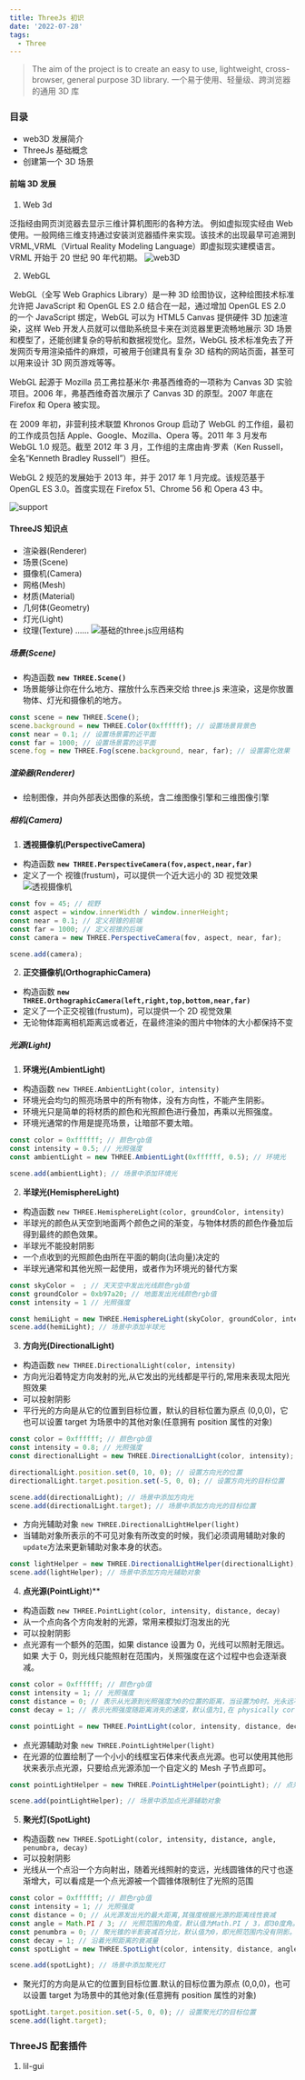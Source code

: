 ```yaml
---
title: ThreeJs 初识
date: '2022-07-28'
tags:
  - Three
---
```


> The aim of the project is to create an easy to use, lightweight, cross-browser, general purpose 3D library.
> 一个易于使用、轻量级、跨浏览器的通用 3D 库

### 目录

- web3D 发展简介
- ThreeJs 基础概念
- 创建第一个 3D 场景

#### 前端 3D 发展

1. Web 3d

泛指经由网页浏览器去显示三维计算机图形的各种方法。 例如虚拟现实经由 Web 使用。一般网络三维支持通过安装浏览器插件来实现。该技术的出现最早可追溯到 VRML,VRML（Virtual Reality Modeling Language）即虚拟现实建模语言。 VRML 开始于 20 世纪 90 年代初期。
![web3D](https://persongitbook.oss-cn-beijing.aliyuncs.com/web3D.png?versionId=CAEQExiBgICppdWclxgiIDFjNTFlOGRkNWQ1NjQ3MWI5Y2Q0NmY2MDQ1NjRlYzQx)

2. WebGL

WebGL（全写 Web Graphics Library）是一种 3D 绘图协议，这种绘图技术标准允许把 JavaScript 和 OpenGL ES 2.0 结合在一起，通过增加 OpenGL ES 2.0 的一个 JavaScript 绑定，WebGL 可以为 HTML5 Canvas 提供硬件 3D 加速渲染，这样 Web 开发人员就可以借助系统显卡来在浏览器里更流畅地展示 3D 场景和模型了，还能创建复杂的导航和数据视觉化。显然，WebGL 技术标准免去了开发网页专用渲染插件的麻烦，可被用于创建具有复杂 3D 结构的网站页面，甚至可以用来设计 3D 网页游戏等等。

WebGL 起源于 Mozilla 员工弗拉基米尔·弗基西维奇的一项称为 Canvas 3D 实验项目。2006 年，弗基西维奇首次展示了 Canvas 3D 的原型。2007 年底在 Firefox 和 Opera 被实现。

在 2009 年初，非营利技术联盟 Khronos Group 启动了 WebGL 的工作组，最初的工作成员包括 Apple、Google、Mozilla、Opera 等。2011 年 3 月发布 WebGL 1.0 规范。截至 2012 年 3 月，工作组的主席由肯·罗素（Ken Russell，全名“Kenneth Bradley Russell”）担任。

WebGL 2 规范的发展始于 2013 年，并于 2017 年 1 月完成。该规范基于 OpenGL ES 3.0。首度实现在 Firefox 51、Chrome 56 和 Opera 43 中。

![support](https://persongitbook.oss-cn-beijing.aliyuncs.com/canUseWEbGL.png?versionId=CAEQFBiBgIDe7Y.xlxgiIGYzYzA5Y2RjNDM2YjQ0NzliNmZlYjllOGI5MDM1YWNl)

#### ThreeJS 知识点

- 渲染器(Renderer)
- 场景(Scene)
- 摄像机(Camera)
- 网格(Mesh)
- 材质(Material)
- 几何体(Geometry)
- 灯光(Light)
- 纹理(Texture)
  ......
  <!-- https://threejs.org/manual/resources/frustum-3d.svg -->
  ![基础的three.js应用结构](https://persongitbook.oss-cn-beijing.aliyuncs.com/three-structure.png?versionId=CAEQEhiBgMCB3KWOkhgiIDBhYjYzYjYyZmNjNTRkM2VhNmNlZjRkMzNiZDViNWU0 '基础的three.js应用结构')

##### 场景(Scene)

- 构造函数 **`new THREE.Scene()`**
- 场景能够让你在什么地方、摆放什么东西来交给 three.js 来渲染，这是你放置物体、灯光和摄像机的地方。

```js
const scene = new THREE.Scene();
scene.background = new THREE.Color(0xffffff); // 设置场景背景色
const near = 0.1; // 设置场景雾的近平面
const far = 1000; // 设置场景雾的远平面
scene.fog = new THREE.Fog(scene.background, near, far); // 设置雾化效果
```

##### 渲染器(Renderer)

- 绘制图像，并向外部表达图像的系统，含二维图像引擎和三维图像引擎

##### 相机(Camera)

1. **透视摄像机(PerspectiveCamera)**

- 构造函数 **`new THREE.PerspectiveCamera(fov,aspect,near,far)`**
- 定义了一个 视锥(frustum)，可以提供一个近大远小的 3D 视觉效果
  ![透视摄像机](https://persongitbook.oss-cn-beijing.aliyuncs.com/three-camera.png)

```js
const fov = 45; // 视野
const aspect = window.innerWidth / window.innerHeight;
const near = 0.1; // 定义视锥的前端
const far = 1000; // 定义视锥的后端
const camera = new THREE.PerspectiveCamera(fov, aspect, near, far);

scene.add(camera);
```

2. **正交摄像机(OrthographicCamera)**

- 构造函数 **`new THREE.OrthographicCamera(left,right,top,bottom,near,far)`**
- 定义了一个正交视锥(frustum)，可以提供一个 2D 视觉效果
- 无论物体距离相机距离远或者近，在最终渲染的图片中物体的大小都保持不变

##### 光源(Light)

1. **环境光(AmbientLight)**

- 构造函数 `new THREE.AmbientLight(color, intensity)`
- 环境光会均匀的照亮场景中的所有物体，没有方向性，不能产生阴影。
- 环境光只是简单的将材质的颜色和光照颜色进行叠加，再乘以光照强度。
- 环境光通常的作用是提亮场景，让暗部不要太暗。

```js
const color = 0xffffff; // 颜色rgb值
const intensity = 0.5; // 光照强度
const ambientLight = new THREE.AmbientLight(0xffffff, 0.5); // 环境光

scene.add(ambientLight); // 场景中添加环境光
```

2. **半球光(HemisphereLight)**

- 构造函数 `new THREE.HemisphereLight(color, groundColor, intensity)`
- 半球光的颜色从天空到地面两个颜色之间的渐变，与物体材质的颜色作叠加后得到最终的颜色效果。
- 半球光不能投射阴影
- 一个点收到的光照颜色由所在平面的朝向(法向量)决定的
- 半球光通常和其他光照一起使用，或者作为环境光的替代方案

```js
const skyColor =  ; // 天天空中发出光线颜色rgb值
const groundColor = 0xb97a20; // 地面发出光线颜色rgb值
const intensity = 1 // 光照强度

const hemiLight = new THREE.HemisphereLight(skyColor, groundColor, intensity); // 半球光
scene.add(hemiLight); // 场景中添加半球光
```

3. **方向光(DirectionalLight)**

- 构造函数 `new THREE.DirectionalLight(color, intensity)`
- 方向光沿着特定方向发射的光,从它发出的光线都是平行的,常用来表现太阳光照效果
- 可以投射阴影
- 平行光的方向是从它的位置到目标位置，默认的目标位置为原点 (0,0,0)，它也可以设置 target 为场景中的其他对象(任意拥有 position 属性的对象)

```js
const color = 0xffffff; // 颜色rgb值
const intensity = 0.8; // 光照强度
const directionalLight = new THREE.DirectionalLight(color, intensity); // 方向光+

directionalLight.position.set(0, 10, 0); // 设置方向光的位置
directionalLight.target.position.set(-5, 0, 0); // 设置方向光的目标位置

scene.add(directionalLight); // 场景中添加方向光
scene.add(directionalLight.target); // 场景中添加方向光的目标位置
```

- 方向光辅助对象 `new THREE.DirectionalLightHelper(light)`
- 当辅助对象所表示的不可见对象有所改变的时候，我们必须调用辅助对象的`update`方法来更新辅助对象本身的状态。

```js
const lightHelper = new THREE.DirectionalLightHelper(directionalLight); // 方向光辅助对象
scene.add(lightHelper); // 场景中添加方向光辅助对象
```

4. **点光源(PointLight**)\*\*

- 构造函数 `new THREE.PointLight(color, intensity, distance, decay)`
- 从一个点向各个方向发射的光源，常用来模拟灯泡发出的光
- 可以投射阴影
- 点光源有一个额外的范围，如果 distance 设置为 0，光线可以照射无限远。如果 大于 0，则光线只能照射在范围内，关照强度在这个过程中也会逐渐衰减。

```js
const color = 0xffffff; // 颜色rgb值
const intensity = 1; // 光照强度
const distance = 0; // 表示从光源到光照强度为0的位置的距离，当设置为0时。光永远不会消失，默认值为0
const decay = 1; // 表示光照强度随距离消失的速度，默认值为1,在 physically correct 模式下，decay 设置为等于2将实现现实世界的光衰减。

const pointLight = new THREE.PointLight(color, intensity, distance, decay); // 点光源
```

- 点光源辅助对象 `new THREE.PointLightHelper(light)`
- 在光源的位置绘制了一个小小的线框宝石体来代表点光源。也可以使用其他形状来表示点光源，只要给点光源添加一个自定义的 Mesh 子节点即可。

```js
const pointLightHelper = new THREE.PointLightHelper(pointLight); // 点光源辅助对象

scene.add(pointLightHelper); // 场景中添加点光源辅助对象
```

5. **聚光灯(SpotLight)**

- 构造函数 `new THREE.SpotLight(color, intensity, distance, angle, penumbra, decay)`
- 可以投射阴影
- 光线从一个点沿一个方向射出，随着光线照射的变远，光线圆锥体的尺寸也逐渐增大，可以看成是一个点光源被一个圆锥体限制住了光照的范围

```js
const color = 0xffffff; // 颜色rgb值
const intensity = 1; // 光照强度
const distance = 0; // 从光源发出光的最大距离,其强度根据光源的距离线性衰减
const angle = Math.PI / 3; // 光照范围的角度，默认值为Math.PI / 3，即30度角。应该不超过Math.PI / 2。
const penumbra = 0; // 聚光锥的半影衰减百分比，默认值为0，即光照范围内没有阴影。
const decay = 1; // 沿着光照距离的衰减量
const spotLight = new THREE.SpotLight(color, intensity, distance, angle, penumbra, decay); // 聚光灯

scene.add(spotLight); // 场景中添加聚光灯
```

- 聚光灯的方向是从它的位置到目标位置.默认的目标位置为原点 (0,0,0)，也可以设置 target 为场景中的其他对象(任意拥有 position 属性的对象)

```js
spotLight.target.position.set(-5, 0, 0); // 设置聚光灯的目标位置
scene.add(light.target);
```

### ThreeJS 配套插件

1. lil-gui
